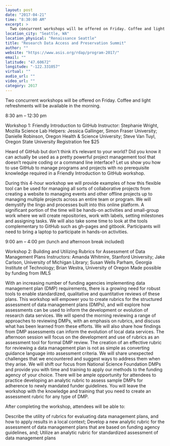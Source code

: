 ```yaml
---
layout: post
date: "2017-04-21"
time: "8:30:00 AM"
excerpt: >
  Two concurrent workshops will be offered on Friday. Coffee and light refreshments will be available in the morning...
location_city: "Seattle, WA"
location_physical: "Renaissance Seattle"
title: "Research Data Access and Preservation Summit"
author: ""
website: "https://www.asis.org/rdap/program-2017/"
email: ""
latitude: "47.60672"
longitude: "-122.331057"
virtual: ""
audio_url: ""
video_url: ""
category: 2017
---
```


Two concurrent workshops will be offered on Friday. Coffee and light refreshments will be available in the morning.

8:30 am – 12:30 pm

Workshop 1: Friendly Introduction to GitHub
Instructor: Stephanie Wright, Mozilla Science Lab
Helpers: Jessica Gallinger, Simon Fraser University; Danielle Robinson, Oregon Health & Science University; Steve Van Tuyl, Oregon State University
Registration fee $25

Heard of GitHub but don’t think it’s relevant to your world? Did you know it can actually be used as a pretty powerful project management tool that doesn’t require coding or a command line interface? Let us show you how to use GitHub to manage programs and projects with no prerequisite knowledge required in a Friendly Introduction to GitHub workshop.

During this 4-hour workshop we will provide examples of how this flexible tool can be used for managing all sorts of collaborative projects from creating a website to managing events and other offline projects up to managing multiple projects across an entire team or program. We will demystify the lingo and processes built into this online platform. A significant portion of the time will be hands-on activities and small-group work where we will create repositories, work with labels, setting milestones and assigning tasks. We will also take some time to look at the tools complementary to GitHub such as gh-pages and gitbook. Participants will need to bring a laptop to participate in hands-on activities.

9:00 am – 4:00 pm (lunch and afternoon break included)

Workshop 2: Building and Utilizing Rubrics for Assessment of Data Management Plans
Instructors: Amanda Whitmire, Stanford University; Jake Carlson, University of Michigan Library; Susan Wells Parham, Georgia Institute of Technology; Brian Westra, University of Oregon
Made possible by funding from IMLS

With an increasing number of funding agencies implementing data management plan (DMP) requirements, there is a growing need for robust tools to enable standardized, qualitative and quantitative reviews of these plans. This workshop will empower you to create rubrics for the structured assessment of data management plans (DMPs), and will explore how assessments can be used to inform the development or evolution of research data services. We will spend the morning reviewing a range of approaches to reviewing DMPs, with an emphasis on rubrics, and discuss what has been learned from these efforts. We will also share how findings from DMP assessments can inform the evolution of local data services. The afternoon session will focus on the development and use of rubrics as an assessment tool for formal DMP review. The creation of an effective rubric for reviewing a data management plan is not as simple as converting guidance language into assessment criteria. We will share unexpected challenges that we encountered and suggest ways to address them when they arise. We will shift our focus from National Science Foundation DMPs and provide you with time and training to apply our methods to the funding agency of your choice. There will be ample opportunity for attendees to practice developing an analytic rubric to assess sample DMPs for adherence to newly mandated funder guidelines. You will leave the workshop with the knowledge and training that you need to create an assessment rubric for any type of DMP.

After completing the workshop, attendees will be able to:

Describe the utility of rubrics for evaluating data management plans, and how to apply results in a local context;
Develop a new analytic rubric for the assessment of data management plans that are based on funding agency guidelines, and;
Utilize an analytic rubric for standardized assessment of data management plans
